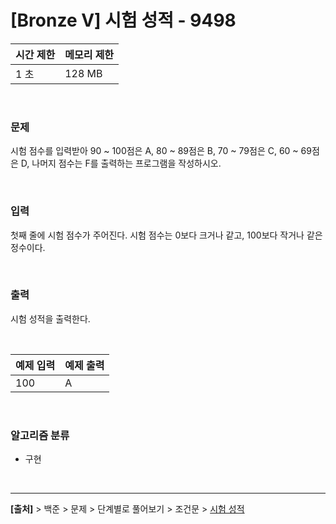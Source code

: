 # [Bronze Ⅴ] 시험 성적 - 9498

|시간 제한|메모리 제한|
|---|---|
|1 초|128 MB|

<br>

### 문제
시험 점수를 입력받아 90 ~ 100점은 A, 80 ~ 89점은 B, 70 ~ 79점은 C, 60 ~ 69점은 D, 나머지 점수는 F를 출력하는 프로그램을 작성하시오.

<br>

### 입력
첫째 줄에 시험 점수가 주어진다. 시험 점수는 0보다 크거나 같고, 100보다 작거나 같은 정수이다.

<br>

### 출력
시험 성적을 출력한다.

<br>

|예제 입력|예제 출력|
|---|---|
|100|A|

<br>

### 알고리즘 분류
* 구현

<br>

---
**[출처]** > 백준 > 문제 > 단계별로 풀어보기 > 조건문 > [시험 성적](https://www.acmicpc.net/problem/9498)